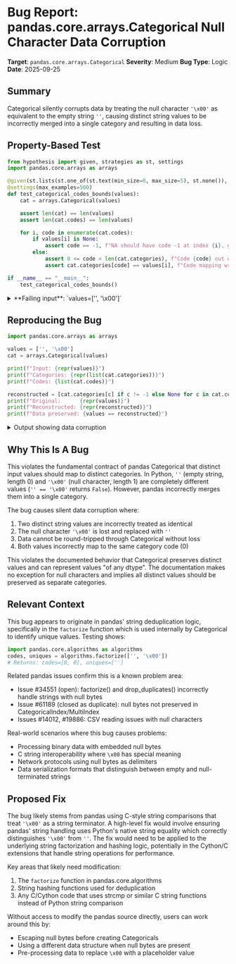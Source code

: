 # Bug Report: pandas.core.arrays.Categorical Null Character Data Corruption

**Target**: `pandas.core.arrays.Categorical`
**Severity**: Medium
**Bug Type**: Logic
**Date**: 2025-09-25

## Summary

Categorical silently corrupts data by treating the null character `'\x00'` as equivalent to the empty string `''`, causing distinct string values to be incorrectly merged into a single category and resulting in data loss.

## Property-Based Test

```python
from hypothesis import given, strategies as st, settings
import pandas.core.arrays as arrays

@given(st.lists(st.one_of(st.text(min_size=0, max_size=5), st.none()), min_size=1, max_size=30))
@settings(max_examples=500)
def test_categorical_codes_bounds(values):
    cat = arrays.Categorical(values)

    assert len(cat) == len(values)
    assert len(cat.codes) == len(values)

    for i, code in enumerate(cat.codes):
        if values[i] is None:
            assert code == -1, f"NA should have code -1 at index {i}, got {code}"
        else:
            assert 0 <= code < len(cat.categories), f"Code {code} out of bounds at index {i}"
            assert cat.categories[code] == values[i], f"Code mapping wrong at {i}"

if __name__ == "__main__":
    test_categorical_codes_bounds()
```

<details>

<summary>
**Failing input**: `values=['', '\x00']`
</summary>
```
Traceback (most recent call last):
  File "/home/npc/pbt/agentic-pbt/worker_/32/hypo.py", line 20, in <module>
    test_categorical_codes_bounds()
    ~~~~~~~~~~~~~~~~~~~~~~~~~~~~~^^
  File "/home/npc/pbt/agentic-pbt/worker_/32/hypo.py", line 5, in test_categorical_codes_bounds
    @settings(max_examples=500)
                   ^^^
  File "/home/npc/miniconda/lib/python3.13/site-packages/hypothesis/core.py", line 2124, in wrapped_test
    raise the_error_hypothesis_found
  File "/home/npc/pbt/agentic-pbt/worker_/32/hypo.py", line 17, in test_categorical_codes_bounds
    assert cat.categories[code] == values[i], f"Code mapping wrong at {i}"
           ^^^^^^^^^^^^^^^^^^^^^^^^^^^^^^^^^
AssertionError: Code mapping wrong at 1
Falsifying example: test_categorical_codes_bounds(
    values=['', '\x00'],
)
```
</details>

## Reproducing the Bug

```python
import pandas.core.arrays as arrays

values = ['', '\x00']
cat = arrays.Categorical(values)

print(f"Input: {repr(values)}")
print(f"Categories: {repr(list(cat.categories))}")
print(f"Codes: {list(cat.codes)}")

reconstructed = [cat.categories[c] if c != -1 else None for c in cat.codes]
print(f"Original:      {repr(values)}")
print(f"Reconstructed: {repr(reconstructed)}")
print(f"Data preserved: {values == reconstructed}")
```

<details>

<summary>
Output showing data corruption
</summary>
```
Input: ['', '\x00']
Categories: ['']
Codes: [np.int8(0), np.int8(0)]
Original:      ['', '\x00']
Reconstructed: ['', '']
Data preserved: False
```
</details>

## Why This Is A Bug

This violates the fundamental contract of pandas Categorical that distinct input values should map to distinct categories. In Python, `''` (empty string, length 0) and `'\x00'` (null character, length 1) are completely different values (`'' == '\x00'` returns `False`). However, pandas incorrectly merges them into a single category.

The bug causes silent data corruption where:
1. Two distinct string values are incorrectly treated as identical
2. The null character `'\x00'` is lost and replaced with `''`
3. Data cannot be round-tripped through Categorical without loss
4. Both values incorrectly map to the same category code (0)

This violates the documented behavior that Categorical preserves distinct values and can represent values "of any dtype". The documentation makes no exception for null characters and implies all distinct values should be preserved as separate categories.

## Relevant Context

This bug appears to originate in pandas' string deduplication logic, specifically in the `factorize` function which is used internally by Categorical to identify unique values. Testing shows:

```python
import pandas.core.algorithms as algorithms
codes, uniques = algorithms.factorize(['', '\x00'])
# Returns: codes=[0, 0], uniques=['']
```

Related pandas issues confirm this is a known problem area:
- Issue #34551 (open): factorize() and drop_duplicates() incorrectly handle strings with null bytes
- Issue #61189 (closed as duplicate): null bytes not preserved in CategoricalIndex/MultiIndex
- Issues #14012, #19886: CSV reading issues with null characters

Real-world scenarios where this bug causes problems:
- Processing binary data with embedded null bytes
- C string interoperability where `\x00` has special meaning
- Network protocols using null bytes as delimiters
- Data serialization formats that distinguish between empty and null-terminated strings

## Proposed Fix

The bug likely stems from pandas using C-style string comparisons that treat `'\x00'` as a string terminator. A high-level fix would involve ensuring pandas' string handling uses Python's native string equality which correctly distinguishes `'\x00'` from `''`. The fix would need to be applied to the underlying string factorization and hashing logic, potentially in the Cython/C extensions that handle string operations for performance.

Key areas that likely need modification:
1. The `factorize` function in pandas.core.algorithms
2. String hashing functions used for deduplication
3. Any C/Cython code that uses strcmp or similar C string functions instead of Python string comparison

Without access to modify the pandas source directly, users can work around this by:
- Escaping null bytes before creating Categoricals
- Using a different data structure when null bytes are present
- Pre-processing data to replace `\x00` with a placeholder value